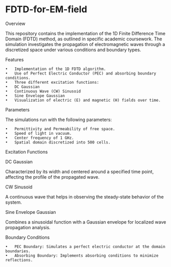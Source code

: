 # FDTD-for-EM-field

Overview

This repository contains the implementation of the 1D Finite Difference Time Domain (FDTD) method, as outlined in specific academic coursework. The simulation investigates the propagation of electromagnetic waves through a discretized space under various conditions and boundary types.

Features

	•	Implementation of the 1D FDTD algorithm.
	•	Use of Perfect Electric Conductor (PEC) and absorbing boundary conditions.
	•	Three different excitation functions:
	•	DC Gaussian
	•	Continuous Wave (CW) Sinusoid
	•	Sine Envelope Gaussian
	•	Visualization of electric (E) and magnetic (H) fields over time.

Parameters

The simulations run with the following parameters:

	•	Permittivity and Permeability of free space.
	•	Speed of light in vacuum.
	•	Center frequency of 1 GHz.
	•	Spatial domain discretized into 500 cells.

Excitation Functions

DC Gaussian

Characterized by its width and centered around a specified time point, affecting the profile of the propagated wave.

CW Sinusoid

A continuous wave that helps in observing the steady-state behavior of the system.

Sine Envelope Gaussian

Combines a sinusoidal function with a Gaussian envelope for localized wave propagation analysis.

Boundary Conditions

	•	PEC Boundary: Simulates a perfect electric conductor at the domain boundaries.
	•	Absorbing Boundary: Implements absorbing conditions to minimize reflections.
